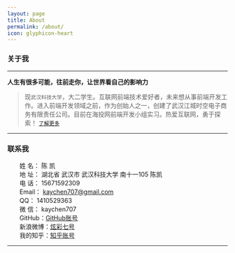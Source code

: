 ```yaml
---
layout: page
title: About
permalink: /about/
icon: glyphicon-heart
---
```


### 关于我
----

**人生有很多可能，往前走你，让世界看自己的影响力**

>现`武汉科技大学`，大二学生。互联网前端技术爱好者，未来想从事前端开发工作。进入前端开发领域之前，作为创始人之一，创建了武汉江城时空电子商务有限责任公司。目前在海投网前端开发小组实习。热爱互联网，勇于探索！ [`了解更多`](http://www.cnblogs.com/kaychen/p/4704538.html)







---

### 联系我
　　姓 名： 陈 凯   
　　地 址： 湖北省 武汉市 武汉科技大学 南十一105 陈凯   
　　电 话： 15671592309   
　　Email： kaychen707@gmail.com   
　　QQ： 1410529363   
　　微 信： kaychen707   
　　GitHub：[GitHub账号](https://github.com/LittlewhiteChen)   
　　新浪微博：[炫彩七号](http://weibo.com/LittlewhiteChen)   
　　我的知乎：[知乎账号](http://www.zhihu.com/people/kaychenzhihu)   

---

